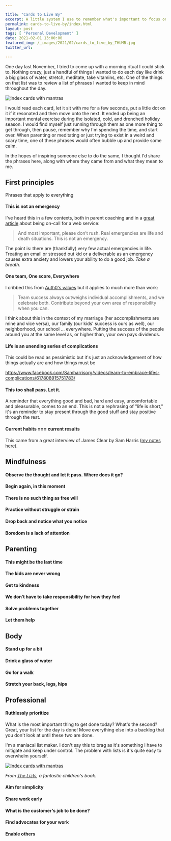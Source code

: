 ```yaml
---

title: "Cards to Live By"
excerpt: A little system I use to remember what's important to focus on during the day. 
permalink: cards-to-live-by/index.html
layout: post
tags: [ "Personal Development" ]
date: 2021-02-01 13:00:00
featured_img: /_images/2021/02/cards_to_live_by_THUMB.jpg
twitter_url: 

---
```


One day last November, I tried to come up with a morning ritual I could stick to. Nothing crazy, just a handful of things I wanted to do each day like drink a big glass of water, stretch, meditate, take vitamins, etc. One of the things on that list was to review a list of phrases I wanted to keep in mind throughout the day. 

![Index cards with mantras](/_images/2021/02/cards_to_live_by.jpg)

I would read each card, let it sit with me for a few seconds, put a little dot on it if it resonated and then move onto the next. It ended up being an important mental exercise during the isolated, cold, and drenched holiday season. I would find myself just running through them as one more thing to get through, then pause, remember why I'm spending the time, and start over. When parenting or meditating or just trying to exist in a weird and scary time, one of these phrases would often bubble up and provide some calm. 

In the hopes of inspiring someone else to do the same, I thought I'd share the phrases here, along with where they came from and what they mean to me. 

## First principles

Phrases that apply to everything

#### This is not an emergency

I've heard this in a few contexts, both in parent coaching and in a [great article](https://medium.com/@konigsberg/patterns-and-anti-patterns-of-the-primary-interrupt-d82cc1362048) about being on-call for a web service: 

> And most important, please don’t rush. Real emergencies are life and death situations. This is not an emergency.

The point is: there are (thankfully) very few actual emergencies in life. Treating an email or stressed out kid or a deliverable as an emergency causes extra anxiety and lowers your ability to do a good job. *Take a breath.*

#### One team, One score, Everywhere

I cribbed this from [Auth0's values](https://auth0.com/careers/culture) but it applies to much more than work:

> Team success always outweighs individual accomplishments, and we celebrate both.
> Contribute beyond your own area of responsibility when you can.

I think about this in the context of my marriage (her accomplishments are mine and vice versa), our family (our kids' success is ours as well), our neighborhood, our school ... everywhere. Putting the success of the people around you at the same level as, or higher than,  your own pays dividends.

#### Life is an unending series of complications 

This could be read as pessimistic but it's just an acknowledgement of how things actually are and how things must be

https://www.facebook.com/Samharrisorg/videos/learn-to-embrace-lifes-complications/617808915751783/

#### This too shall pass. Let it.

A reminder that everything good and bad, hard and easy, uncomfortable and pleasurable, comes to an end. This is not a rephrasing of "life is short," it's an reminder to stay present through the good stuff and stay positive through the rest. 

#### Current habits === current results

This came from a great interview of James Clear by Sam Harris ([my notes here](https://www.joshcanhelp.com/improvement-as-experimentation/#2020-11-24)). 

## Mindfulness

#### Observe the thought and let it pass. Where does it go?
#### Begin again, in this moment
#### There is no such thing as free will
#### Practice without struggle or strain
#### Drop back and notice what you notice
#### Boredom is a lack of attention

## Parenting

#### This might be the last time
#### The kids are never wrong
#### Get to kindness
#### We don’t have to take responsibility for how they feel
#### Solve problems together
#### Let them help

## Body

#### Stand up for a bit
#### Drink a glass of water
#### Go for a walk
#### Stretch your back, legs, hips

## Professional

#### Ruthlessly prioritize

What is the most important thing to get done today? What's the second? Great, your list for the day is done! Move everything else into a backlog that you don't look at until these two are done.

I'm a maniacal list maker. I don't say this to brag as it's something I have to mitigate and keep under control. The problem with lists is it's quite easy to overwhelm yourself.

[![Index cards with mantras](/_images/2021/02/the_lists_grew_and_multiplied.jpg)](https://www.amazon.com/Liszts-Kyo-Maclear/dp/1770494960)

*From [The Lizts](https://www.amazon.com/Liszts-Kyo-Maclear/dp/1770494960), a fantastic children's book.*

#### Aim for simplicity
#### Share work early
#### What is the customer's job to be done?
#### Find advocates for your work
#### Enable others
